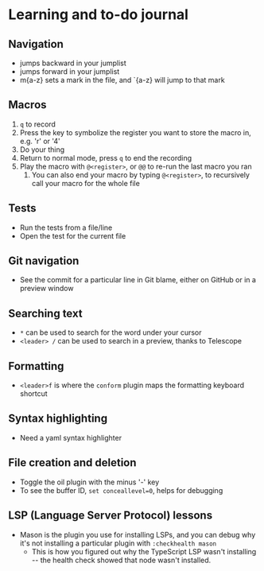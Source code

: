 # Learning and to-do journal

## Navigation
- <Ctrl-o> jumps backward in your jumplist
- <Ctrl-i> jumps forward in your jumplist
- m{a-z} sets a mark in the file, and `{a-z} will jump to that mark

## Macros
1. `q` to record
1. Press the key to symbolize the register you want to store the macro in, e.g. 'r' or '4'
1. Do your thing
1. Return to normal mode, press `q` to end the recording
1. Play the macro with `@<register>`, or `@@` to re-run the last macro you ran
    1. You can also end your macro by typing `@<register>`, to recursively call your macro for the whole file

## Tests
- Run the tests from a file/line
- Open the test for the current file

## Git navigation
- See the commit for a particular line in Git blame, either on GitHub or in a preview window

## Searching text
- `*` can be used to search for the word under your cursor
- `<leader> /` can be used to search in a preview, thanks to Telescope

## Formatting
- `<leader>f` is where the `conform` plugin maps the formatting keyboard shortcut

## Syntax highlighting
- Need a yaml syntax highlighter

## File creation and deletion
- Toggle the oil plugin with the minus '-' key
- To see the buffer ID, `set conceallevel=0`, helps for debugging

## LSP (Language Server Protocol) lessons
- Mason is the plugin you use for installing LSPs, and you can debug why it's not installing a particular plugin with `:checkhealth mason`
    - This is how you figured out why the TypeScript LSP wasn't installing -- the health check showed that node wasn't installed.
